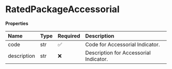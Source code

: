 # RatedPackageAccessorial

**Properties**

| Name        | Type | Required | Description                            |
| :---------- | :--- | :------- | :------------------------------------- |
| code        | str  | ✅       | Code for Accessorial Indicator.        |
| description | str  | ❌       | Description for Accessorial Indicator. |

<!-- This file was generated by liblab | https://liblab.com/ -->
